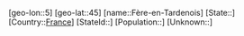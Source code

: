 ﻿---
location: [45,5]
type: City
tags:
- geo/City


SpocWebEntityId: 30330
isDeleted: false
confidential: public

---
[geo-lon::5]
[geo-lat::45]
[name::Fère-en-Tardenois]
[State::]
[Country::[France](geo/Continent/Europe/France.md)]
[StateId::]
[Population::]
[Unknown::]

